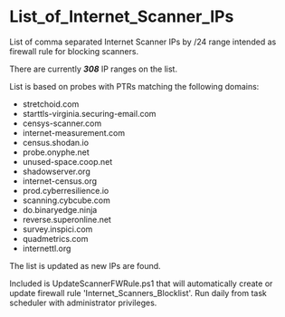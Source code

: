 # List_of_Internet_Scanner_IPs
 List of comma separated Internet Scanner IPs by /24 range intended as firewall rule for blocking scanners.
 
 There are currently ***308*** IP ranges on the list.
 
 List is based on probes with PTRs matching the following domains:
 
 - stretchoid.com
 - starttls-virginia.securing-email.com
 - censys-scanner.com
 - internet-measurement.com
 - census.shodan.io
 - probe.onyphe.net
 - unused-space.coop.net
 - shadowserver.org
 - internet-census.org
 - prod.cyberresilience.io
 - scanning.cybcube.com
 - do.binaryedge.ninja
 - reverse.superonline.net
 - survey.inspici.com
 - quadmetrics.com
 - internettl.org

 The list is updated as new IPs are found.
 
 Included is UpdateScannerFWRule.ps1 that will automatically create or update firewall rule 'Internet_Scanners_Blocklist'. Run daily from task scheduler with administrator privileges.